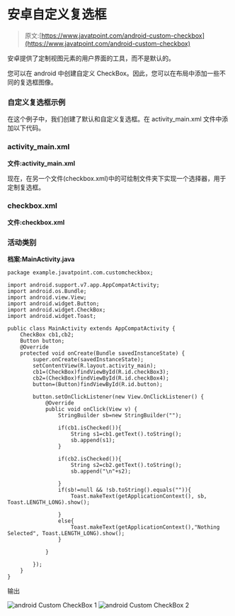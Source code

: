 # 安卓自定义复选框

> 原文:[https://www.javatpoint.com/android-custom-checkbox](https://www.javatpoint.com/android-custom-checkbox)

安卓提供了定制视图元素的用户界面的工具，而不是默认的。

您可以在 android 中创建自定义 CheckBox。因此，您可以在布局中添加一些不同的复选框图像。

### 自定义复选框示例

在这个例子中，我们创建了默认和自定义复选框。在 activity_main.xml 文件中添加以下代码。

### activity_main.xml

**文件:activity_main.xml**

现在，在另一个文件(checkbox.xml)中的可绘制文件夹下实现一个选择器，用于定制复选框。

### checkbox.xml

**文件:checkbox.xml**

### 活动类别

**档案:MainActivity.java**

```
package example.javatpoint.com.customcheckbox;

import android.support.v7.app.AppCompatActivity;
import android.os.Bundle;
import android.view.View;
import android.widget.Button;
import android.widget.CheckBox;
import android.widget.Toast;

public class MainActivity extends AppCompatActivity {
    CheckBox cb1,cb2;
    Button button;
    @Override
    protected void onCreate(Bundle savedInstanceState) {
        super.onCreate(savedInstanceState);
        setContentView(R.layout.activity_main);
        cb1=(CheckBox)findViewById(R.id.checkBox3);
        cb2=(CheckBox)findViewById(R.id.checkBox4);
        button=(Button)findViewById(R.id.button);

        button.setOnClickListener(new View.OnClickListener() {
            @Override
            public void onClick(View v) {
                StringBuilder sb=new StringBuilder("");

                if(cb1.isChecked()){
                    String s1=cb1.getText().toString();
                    sb.append(s1);
                }

                if(cb2.isChecked()){
                    String s2=cb2.getText().toString();
                    sb.append("\n"+s2);

                }
                if(sb!=null && !sb.toString().equals("")){
                    Toast.makeText(getApplicationContext(), sb, Toast.LENGTH_LONG).show();

                }
                else{
                    Toast.makeText(getApplicationContext(),"Nothing Selected", Toast.LENGTH_LONG).show();
                }

            }

        });
    }
}

```

输出

![android Custom CheckBox 1](../Images/8272643c92f1850c077d899eee9c1d98.png)
![android Custom CheckBox 2](../Images/3fadf75c472e433e9fd0cf11d901d813.png)